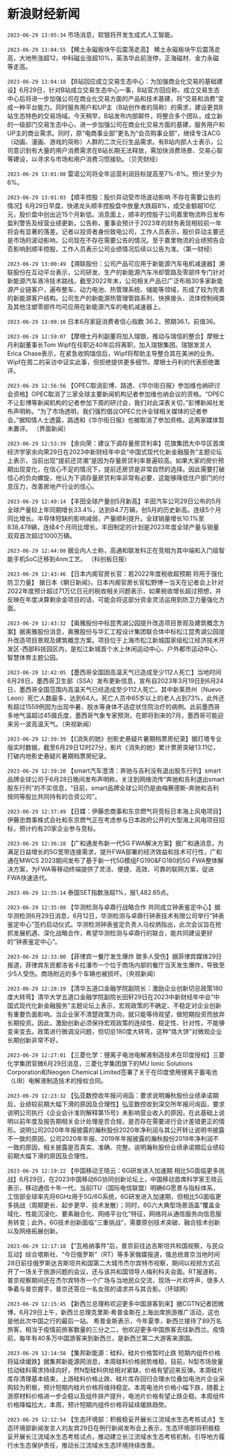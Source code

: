 # 新浪财经新闻
`2023-06-29 13:05:34` 市场消息，软银将开发生成式人工智能。

`2023-06-29 13:04:55` 【稀土永磁板块午后震荡走高】 稀土永磁板块午后震荡走高，大地熊涨超12，中科磁业涨超10%，英洛华此前涨停，正海磁材、金力永磁等走高。

`2023-06-29 13:04:18` 【B站回应成立交易生态中心：为加强商业化交易的基础建设】6月29日，针对B站成立交易生态中心一事，B站官方回应称，成立交易生态中心后将进一步加强公司在商业化交易方面的产品和技术基建，将“交易和消费”变成一种平台能力。同时服务用户和UP主（B站创作者的简称）的需求，建设更具B站生态特色的交易场域。今天稍早，B站发布内部邮件，将整合多个团队，成立新的一级部门交易生态中心，进一步加强公司在商业化交易方面的基建，服务用户和UP主的商业需求。同时，原“电商事业部”更名为“会员购事业部”，继续专注ACG（动画、漫画、游戏的简称）人群的二次元衍生品需求。有B站内部人士表示，公司意识到有大量的用户消费需求在B站长期无法释放，需加快消费场景、交易心智等建设，以寻求与市场和用户消费习惯接轨。（贝壳财经）

`2023-06-29 13:01:08` 雷诺公司将全年运营利润目标提高至7%-8%。预计至少为6%。

`2023-06-29 13:01:03` 【顺丰控股：股价异动受市场波动影响 不存在需要公告的情况】6月29日早盘，快递龙头顺丰控股盘中放量大跌超8%，成交金额超10亿元，股价盘中创出近15个月新低。消息面上，顺丰的控股子公司嘉里物流昨日发布盈利警告及经营业绩更新。公告称，董事会预计于2023年的财务表现相较前一年将会有显著的落差。记者以投资者身份致电公司，工作人员表示，股价异动主要还是市场的波动影响，公司现在不存在需要公告的情况。至于嘉里物流的业绩预告会否影响到顺丰控股，工作人员表示公司业绩情况后续以公告为准。（第一财经）

`2023-06-29 13:00:49` 【溯联股份：公司产品可应用于新能源汽车电机减速器】溯联股份在互动平台表示，公司研发、生产的新能源汽车冷却管路及零部件专门针对新能源汽车液冷技术路线，截至2022年末，公司相关产品已广泛布局30多家新能源产业链客户，遍布整车、动力电池、热管理系统、储能等领域，形成了较为完善的新能源客户结构。公司生产的新能源热管理管路系列、快换接头、流体控制阀类及其他注塑零部件均可应用在新能源汽车的电机减速器上。

`2023-06-29 13:00:16` 日本6月家庭消费者信心指数 36.2，预期36.1，前值36。

`2023-06-29 12:59:07` 【摩根士丹利副董将加入瑞银，推动与瑞信的整合】摩根士丹利副董事长Tom Wipf在任职近40年后将离职，加入瑞银集团。瑞银发言人Erica Chase表示，在紧急收购瑞信后，Wipf将帮助主导整合其在美洲的业务。Wipf在周二的采访中证实此事，但拒绝提供更多细节。摩根士丹利的代表拒绝置评。

`2023-06-29 12:56:56` 【OPEC取消彭博、路透、《华尔街日报》参加维也纳研讨会资格】OPEC取消了三家全球主要新闻机构记者参加维也纳会议的资格。“OPEC不让彭博等新闻机构的记者参加下周的研讨会，我们对此深表关切，”彭博新闻社发布声明称。“为了市场透明，我们强烈倡议OPEC允许全球相关媒体的记者参会。”据知情人士透露，路透和《华尔街日报》也被取消了参加资格。这两家媒体暂未置评。 （界面新闻）

`2023-06-29 12:53:39` 【余向荣：建议下调存量房贷利率】花旗集团大中华区首席经济学家余向荣29日在2023中新财经年中会“中国式现代化新金融服务”主题论坛上表示，当前出现“提前还贷潮”是因为存量房贷利率普遍较高。如果大家的房价预期出现变化，在信心不足的情况下，提前还房贷是非常自然的选择。因此需要打破信心的负向螺旋，他认为下调存量房贷利率非常有必要，这能够降低住户部门的付息压力，改善房地产行业的信心。

`2023-06-29 12:49:14` 【丰田全球产量创5月新高】丰田汽车公司29日公布的5月全球产量较上年同期增长33.4%，达到84.7万辆，创5月的历史新高。连续5个月同比增长。半导体短缺的影响减弱，产量顺利提升。全球销量增长10.1%至838,478辆，连续4个月同比增长。丰田制定的计划是2023年度全球产量与销量双双首次超过1000万辆。

`2023-06-29 12:44:08` 据业内人士称，高通和联发科正在竞相为其中端和入门级智能手机SoC迁移到4nm工艺。 （科创板日报）

`2023-06-29 12:43:46` 【日本内阁官房长官：若2022年度税收超预期 将用于强化防卫力量】 据日本《朝日新闻》，日本内阁官房长官松野博一当天在记者会上针对2022年度预计超过71万亿日元的税收相关问题表示，如果税收增长超过预想，并反映在年度决算剩余金项目的话，可能会将这部分资金灵活运用到防卫力量强化方面。

`2023-06-29 12:43:32` 【奥雅股份中标昆秀湖公园提升改造项目景观及建筑概念方案】据奥雅股份消息，奥雅股份与华汇工程设计集团联合体中标松江昆秀湖公园提升改造项目景观及建筑概念方案。项目位于上海市松江新城国家级松江经济技术开发区-西部科技园区内，是松江新城首个水上休闲运动中心、户外都市运动中心、智慧体育主题公园。

`2023-06-29 12:42:05` 【墨西哥全国因高温天气已造成至少112人死亡】当地时间6月28日，墨西哥卫生部（SSA）发布更新信息，宣布自2023年3月19日到6月24日，墨西哥全国范围内高温天气已经造成至少112人死亡。其中新莱昂州（Nuevo Leon）死亡人数最多，达到64人。死亡人员中65岁以上的老人占到73%，此外还有超过1559例因为出现中暑、脱水等身体不适症状住院治疗的病例。此前墨西哥多地气温超过45摄氏度，墨西哥气象专家预测，在即将到来的7月，墨西哥可能迎来另一波高温天气。（央视新闻）

`2023-06-29 12:39:39` 【《消失的她》创影史悬疑片暑期档票房纪录】据灯塔专业版实时数据，截至6月29日12时27分，影片《消失的她》累计票房突破13.11亿，打破内地影史悬疑片暑期档票房纪录。

`2023-06-29 12:39:20` 【smart汽车澄清：奔驰与吉利没有退出股东行列】smart品牌全球公司于6月28日晚间发布声明称，关注到网络流传“奔驰和吉利退出smart股东行列”的不实信息，“目前，smart品牌全球公司仍是由梅赛德斯-奔驰和吉利按同等股比共同持有的合资公司”。

`2023-06-29 12:37:49` 【日媒：伊藤忠商事和东京燃气将竞标日本海上风电项目】伊藤忠商事株式会社和东京燃气正在考虑参与日本政府公开的大型海上风电项目招标，预计约有20家企业参与竞标。

`2023-06-29 12:36:28` 【广和通发布新一代5G FWA解决方案】据广和通消息，为满足日益增长的5G宽带连接需求，提升FWA部署的经济效益和技术可行性，广和通在MWCS 2023期间发布了基于新一代5G模组FG190&FG180的5G FWA整体解决方案，为FWA等移动终端提供了灵活、便捷、高效、可靠的联网方案，促进FWA快速迭代。

`2023-06-29 12:35:14` 泰国SET指数涨超1%，报1,482.65点。

`2023-06-29 12:35:08` 【华测检测与卓鼎行战略合作 共同成立钟表鉴定中心】据华测检测6月29日消息，6月12日，华测检测与卓鼎行钟表技术有限公司举行“钟表鉴定中心”签约启动仪式。华测检测钟表鉴定负责人马权炳指出，此次会议旨在抢抓发展机遇、深化战略合作，希望华测检测与卓鼎行的联合，能共同建设更好的“钟表鉴定中心”。

`2023-06-29 12:33:00` 【菲律宾一餐厅发生爆炸 致多人受伤】据菲律宾媒体29日报道，菲律宾东民都洛省卡拉潘市一个位于商场内部的餐厅当天发生爆炸，导致至少5人受伤。商场附近的多个车辆也被损坏。（央视新闻）

`2023-06-29 12:28:19` 【清华五道口金融学院副院长：激励企业创新切忌政策180度大转弯】清华大学五道口金融学院副院长田轩29日在2023中新财经年中会“中国式现代化新金融服务”主题论坛上表示，宏观政策的不确定、不稳定对企业创新有重要负面影响。当企业家不清楚政策方向，就只能等待观望，做短期投资而放弃长期投资。因此，激励创新必须保持宏观政策的连续性、稳定性、针对性，不能够变来变去。政策进行微调没问题，但切忌180度大转弯，这种“烙大饼”对微观企业长期创新非常不好。

`2023-06-29 12:27:01` 【三菱化学：锂离子电池电解液制造技术在印度授权】三菱化学集团官微6月29日消息，三菱化学集团旗下的MU Ionic Solutions Corporation和Neogen Chemical Limited签署了关于在印度使用锂离子蓄电池（LIB）电解液制造技术的授权合同。

`2023-06-29 12:23:32` 【弘亚数控收年报问询函：要求说明瀚秋股份业绩承诺期后，业绩较前期大幅下滑的原因及合理性】弘亚数控收到深交所年报问询函，要求说明公司执行《企业会计准则解释第15号》未影响营业收入的原因，在此基础上说明以前年度及报告期相关会计处理是否合规，是否存在需要进行会计差错更正的情形。说明公司2020年年报披露的瀚秋股份2020年净利润与其公开转让说明书披露不一致的原因，公司2020年年报、2019年年报披露的瀚秋股份2019年净利润不一致的原因，相关披露是否真实、准确、完整。说明瀚秋股份业绩承诺期后业绩较前期大幅下滑的原因及合理性。

`2023-06-29 12:19:22` 【中国移动王晓云：6G研发进入加速期 相比5G面临更多挑战】6月29日，在2023中国移动6G协同创新论坛上，中国移动首席科学家王晓云表示，移动通信十年一代，当前ITU（国际电信联盟）明确6G愿景与指标体系，工信部全球率先将6GHz用于5G/6G系统，6G研发进入加速期，但相比5G面临更多挑战（周期更长、起步更早、技术发散）；同时，6G六大典型场景涵盖“覆盖全域化、性能沉浸化、要素融合化、网络平台化”特征，网络将从通信服务向信息服务转变；此外，6G技术创新面临“三重挑战”，需要原创技术突破、融合技术创新以及网络拓展创新。

`2023-06-29 12:17:18` 【“瓦格纳事件”后，普京前往达吉斯坦共和国视察，与民众互动】综合塔斯社、“今日俄罗斯”（RT）等多家俄媒报道，俄总统普京当地时间28日前往俄罗斯达吉斯坦共和国第二大城市杰尔宾特市视察，期间以视频方式召开了一场关于旅游问题的会议，还与该共和国领导人梅利科夫会面。RT报道称，普京视察期间还在杰尔宾特市一个广场与当地民众交流，现场一片欢呼声，很多人争着与普京握手，普京还答应一名女孩的请求并与其合影。（环球网）

`2023-06-29 12:15:45` 【新西兰总理称欢迎更多中国游客到来】据CGTN记者团微博，6月29日上午，新西兰总理克里斯·希普金斯在上海出席旅游推广活动，这也是他此次中国之行的最后一站。 希普金斯表示，今年夏季，新西兰接待了89万名旅客，相当于疫情前旅客数量的三分之二，他欢迎更多中国旅客去往新西兰。疫情前，每年有40多万中国游客来到新西兰，是新西兰第二大游客来源国。

`2023-06-29 12:14:58` 【集邦新能源：硅料、硅片价格暂时止跌 短期内组件价格将延续缓跌】据集邦新能源网消息，本周硅料价格弱势维稳，目前，N型市场放量拉动硅料需求持续向好，然N型硅料供给相对紧缺，价格有望迎来反弹。本周硅片库存清理基本结束，上游硅料价格止跌、硅片库存回归合理水位叠加电池片企业采购较为积极，预计短期内硅片价格将维持稳定。本周电池片价格小幅下跌，随着上游原材料价格进一步企稳以及组件排产提升，电池片价格有望止跌企稳。本周组件价格降幅拉大，本周，预计短期内组件价格将延续缓跌趋势。

`2023-06-29 12:12:54` 【生态环境部：积极稳妥开展长江流域水生态考核试点】生态环境部新闻发言人刘友宾29日在例行新闻发布会上表示，生态环境部将积极稳妥开展长江流域水生态考核试点，推动建立长江流域水生态考核机制，引导地方履行水生态保护责任，推动长江流域水生态环境持续改善。

